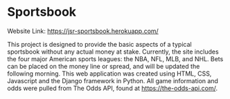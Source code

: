 # Sportsbook

Website Link: https://jsr-sportsbook.herokuapp.com/

This project is designed to provide the basic aspects of a typical sportsbook without any actual money at stake. Currently, the site includes the four major American sports leagues: the NBA, NFL, MLB, and NHL. Bets can be placed on the money line or spread, and will be updated the following morning.
This web application was created using HTML, CSS, Javascript and the Django framework in Python. All game information and odds were pulled from The Odds API, found at https://the-odds-api.com/.
